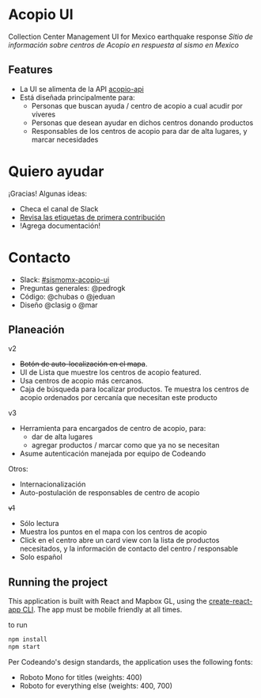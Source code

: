 # Acopio UI

Collection Center Management UI for Mexico earthquake response
_Sitio de información sobre centros de Acopio en respuesta al sismo en Mexico_

## Features

- La UI se alimenta de la API [acopio-api](https://github.com/Skycatch/acopio-api)
- Está diseñada principalmente para:
  - Personas que buscan ayuda / centro de acopio a cual acudir por víveres
  - Personas que desean ayudar en dichos centros donando productos
  - Responsables de los centros de acopio para dar de alta lugares, y marcar necesidades

# Quiero ayudar

¡Gracias! Algunas ideas:

  - Checa el canal de Slack
  - [Revisa las etiquetas de primera contribución](https://github.com/Skycatch/acopio-ui/issues?q=is%3Aopen+is%3Aissue+label%3A%22buen+primer+issue%22
 )
  - !Agrega documentación!

# Contacto

 - Slack: [#sismomx-acopio-ui](https://codeandomexico.slack.com/messages/sismomx-acopio-ui/)
 - Preguntas generales: @pedrogk
 - Código: @chubas o @jeduan
 - Diseño @clasig o @mar

## Planeación

v2
 - ~~Botón de auto-localización en el mapa~~.
 - UI de Lista que muestre los centros de acopio featured.
 - Usa centros de acopio más cercanos.
 - Caja de búsqueda para localizar productos. Te muestra los centros de acopio ordenados por cercanía que necesitan este producto

v3
- Herramienta para encargados de centro de acopio, para:
  - dar de alta lugares
  - agregar productos / marcar como que ya no se necesitan
- Asume autenticación manejada por equipo de Codeando

Otros:

- Internacionalización
- Auto-postulación de responsables de centro de acopio

~~v1~~
- Sólo lectura
- Muestra los puntos en el mapa con los centros de acopio
- Click en el centro abre un card view con la lista de productos necesitados, y la información de contacto del centro / responsable
- Solo español

## Running the project

This application is built with React and Mapbox GL, using the [create-react-app CLI](https://github.com/facebookincubator/create-react-app/blob/master/packages/react-scripts/template/README.md#developing-components-in-isolation). The app must be mobile friendly at all times.

to run

```bash
npm install
npm start
```

Per Codeando's design standards, the application uses the following fonts:
- Roboto Mono for titles (weights: 400)
- Roboto for everything else (weights: 400, 700)
